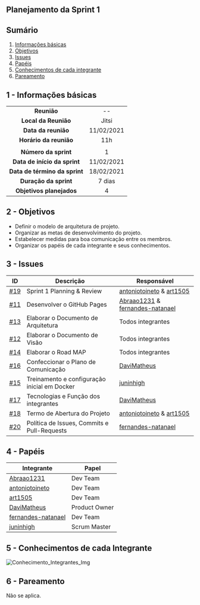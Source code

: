 ## Planejamento da Sprint 1

## Sumário

1. [Informações básicas](#1---informações-básicas)
1. [Objetivos](#2---objetivos)
1. [Issues](#3---issues)
1. [Papéis](#4---papéis)
1. [Conhecimentos de cada integrante](#5---conhecimentos-de-cada-integrante)
1. [Pareamento](#6---pareamento)


## 1 - Informações básicas

| | |
|:--:|:--:|
|**Reunião**|--|
|**Local da Reunião**|Jitsi|
|**Data da reunião**|11/02/2021|
|**Horário da reunião**|11h|
||||
|**Número da sprint**|1|
|**Data de início da sprint**|11/02/2021|
|**Data de término da sprint**|18/02/2021|
|**Duração da sprint**|7 dias|
|**Objetivos planejados**|4|  

## 2 - Objetivos
* Definir o modelo de arquitetura de projeto.
* Organizar as metas de desenvolvimento do projeto.
* Estabelecer medidas para boa comunicação entre os membros.
* Organizar os papéis de cada integrante e seus conhecimentos.

## 3 - Issues
|ID | Descrição | Responsável|
|---|--------------------|--------------|
|[#19](https://github.com/fga-eps-mds/MDS-2020-2-G7/issues/19) | Sprint 1 Planning & Review | [antoniotoineto](https://github.com/antoniotoineto) & [art1505](https://github.com/art1505) | 
|[#11](https://github.com/fga-eps-mds/MDS-2020-2-G7/issues/11) | Desenvolver o GitHub Pages |[Abraao1231](https://github.com/Abraao1231) & [fernandes-natanael](https://github.com/fernandes-natanael) |
|[#13](https://github.com/fga-eps-mds/MDS-2020-2-G7/issues/13) | Elaborar o Documento de Arquitetura | Todos integrantes |
|[#12](https://github.com/fga-eps-mds/MDS-2020-2-G7/issues/12) | Elaborar o Documento de Visão | Todos integrantes |
|[#14](https://github.com/fga-eps-mds/MDS-2020-2-G7/issues/14) | Elaborar o Road MAP | Todos integrantes |
|[#16](https://github.com/fga-eps-mds/MDS-2020-2-G7/issues/16) | Confeccionar o Plano de Comunicação | [DaviMatheus](https://github.com/DaviMatheus) |
|[#15](https://github.com/fga-eps-mds/MDS-2020-2-G7/issues/15) | Treinamento e configuração inicial em Docker | [juninhigh](https://github.com/juninhigh) |
|[#17](https://github.com/fga-eps-mds/MDS-2020-2-G7/issues/17) | Tecnologias e Função dos integrantes | [DaviMatheus](https://github.com/DaviMatheus) |
|[#18](https://github.com/fga-eps-mds/MDS-2020-2-G7/issues/18) | Termo de Abertura do Projeto | [antoniotoineto](https://github.com/antoniotoineto) & [art1505](https://github.com/art1505) | 
|[#20](https://github.com/fga-eps-mds/MDS-2020-2-G7/issues/20) | Política de Issues, Commits e Pull-Requests | [fernandes-natanael](https://github.com/fernandes-natanael) |
  
## 4 - Papéis
|Integrante | Papel |
|----------------|-------------------|
|[Abraao1231](https://github.com/Abraao1231) | Dev Team | 
|[antoniotoineto](https://github.com/antoniotoineto) | Dev Team |
|[art1505](https://github.com/art1505) | Dev Team |
|[DaviMatheus](https://github.com/DaviMatheus) | Product Owner |
|[fernandes-natanael](https://github.com/fernandes-natanael) | Dev Team |
|[juninhigh](https://github.com/juninhigh) | Scrum Master |

## 5 - Conhecimentos de cada Integrante 
![Conhecimento_Integrantes_Img](https://user-images.githubusercontent.com/54555684/107799437-2b7cda00-6d3c-11eb-90a6-47abd2ae5fc1.PNG)

## 6 - Pareamento 
Não se aplica.
